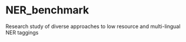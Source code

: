 # NER_benchmark
Research study of diverse approaches to low resource and multi-lingual NER taggings
